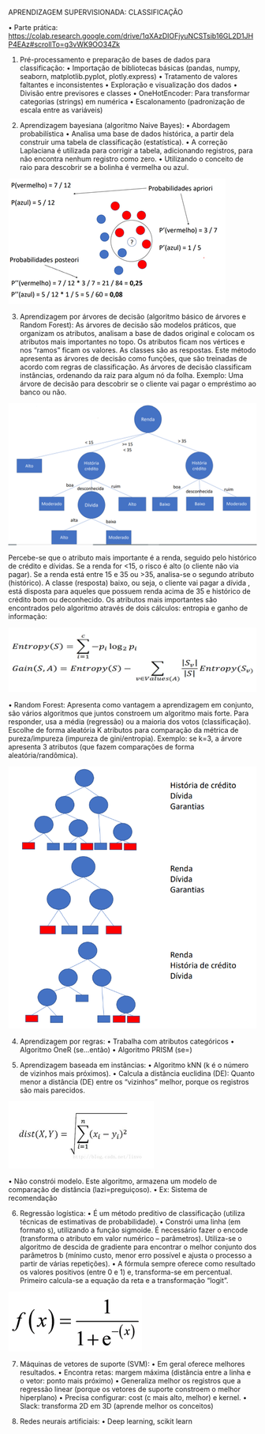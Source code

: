 APRENDIZAGEM SUPERVISIONADA: CLASSIFICAÇÃO

•	Parte prática: https://colab.research.google.com/drive/1qXAzDIOFjyuNCSTsib16GL2D1JHP4EAz#scrollTo=g3vWK9OO34Zk

1.	Pré-processamento e preparação de bases de dados para classificação:
•	Importação de bibliotecas básicas (pandas, numpy, seaborn, matplotlib.pyplot, plotly.express)
•	Tratamento de valores faltantes e inconsistentes
•	Exploração e visualização dos dados
•	Divisão entre previsores e classes
•	OneHotEncoder: Para transformar categorias (strings) em numérica
•	Escalonamento (padronização de escala entre as variáveis)

2.	Aprendizagem bayesiana (algoritmo Naive Bayes):
•	Abordagem probabilística
•	Analisa uma base de dados histórica, a partir dela construir uma tabela de classificação (estatística).
•	A correção Laplaciana é utilizada para corrigir a tabela, adicionando registros, para não encontra nenhum registro como zero.
•	Utilizando o conceito de raio para descobrir se a bolinha é vermelha ou azul.

<img src="img/01%20Naive%20Bayes.png" alt="Modelo de Naive Bayes">

3.	Aprendizagem por árvores de decisão (algoritmo básico de árvores e Random Forest):
As árvores de decisão são modelos práticos, que organizam os atributos, analisam a base de dados original e colocam os atributos mais importantes no topo. 
Os atributos ficam nos vértices e nos “ramos” ficam os valores. As classes são as respostas. Este método apresenta as árvores de decisão como funções, que são treinadas de acordo com regras de classificação. 
As árvores de decisão classificam instâncias, ordenando da raiz para algum nó da folha. 
Exemplo: Uma árvore de decisão para descobrir se o cliente vai pagar o empréstimo ao banco ou não.

<img src="img/02%20-%20arvore%20de%20decisao.png" alt="Árvore de decisão">

Percebe-se que o atributo mais importante é a renda, seguido pelo histórico de crédito e dívidas. Se a renda for <15, o risco é alto (o cliente não via pagar). Se a renda está entre 15 e 35 ou >35, analisa-se o segundo atributo (histórico). A classe (resposta) baixo, ou seja, o cliente vai pagar a dívida , está disposta para aqueles que possuem renda acima de 35 e histórico de crédito bom ou deconhecido.
Os atributos mais importantes são encontrados pelo algoritmo através de dois cálculos: entropia e ganho de informação:

<img src="img/03%20-%20entropia.png" alt="Fórmula da Entropia">

•	Random Forest: Apresenta como vantagem a aprendizagem em conjunto, são vários algoritmos que juntos constroem um algoritmo mais forte. Para responder, usa a média (regressão) ou a maioria dos votos (classificação). Escolhe de forma aleatória K atributos para comparação da métrica de pureza/impureza (impureza de gini/entropia). Exemplo: se k=3, a árvore apresenta 3 atributos (que fazem comparações de forma aleatória/randômica).

<img src="img/04%20-%20random%20forest.png" alt="Random Forest">

4.	Aprendizagem por regras:
•	Trabalha com atributos categóricos
•	Algoritmo OneR (se...então)
•	Algoritmo PRISM (se=)

5.	Aprendizagem baseada em instâncias: 
•	Algoritmo kNN (k é o número de vizinhos mais próximos). 
•	Calcula a distância euclidina (DE): Quanto menor a distância (DE) entre os “vizinhos” melhor, porque os registros são mais parecidos. 

<img src="img/05%20-%201DE.png" alt="Distribuição Euclidiana">  

•	Não constrói modelo. Este algoritmo, armazena um modelo de comparação de distância (lazi=preguiçoso).
•	 Ex: Sistema de recomendação

6.	Regressão logística:
•	É um método preditivo de classificação (utiliza técnicas de estimativas de probabilidade).
•	Constrói uma linha (em formato s), utilizando a função sigmoide. É necessário fazer o encode (transforma o atributo em valor numérico – parâmetros). Utiliza-se o algoritmo de descida de gradiente para encontrar o melhor conjunto dos parâmetros b (mínimo custo, menor erro possível e ajusta o processo a partir de várias repetições). 
•	A fórmula sempre oferece como resultado os valores positivos (entre 0 e 1) e, transforma-se em percentual. Primeiro calcula-se a equação da reta e a transformação “logit”.

<img src="img/06%20-%20sigmoide.png" alt="Sigmoide">  

7.	Máquinas de vetores de suporte (SVM):
•	Em geral oferece melhores resultados.
•	Encontra retas: margem máxima (distância entre a linha e o vetor: ponto mais próximo)
•	Generaliza melhor os registros que a regressão linear (porque os vetores de suporte constroem o melhor hiperplano)
•	Precisa configurar: cost (c mais alto, melhor) e kernel. 
•	Slack: transforma 2D em 3D (aprende melhor os conceitos)

8.	Redes neurais artificiais:
•	Deep learning, scikit learn
